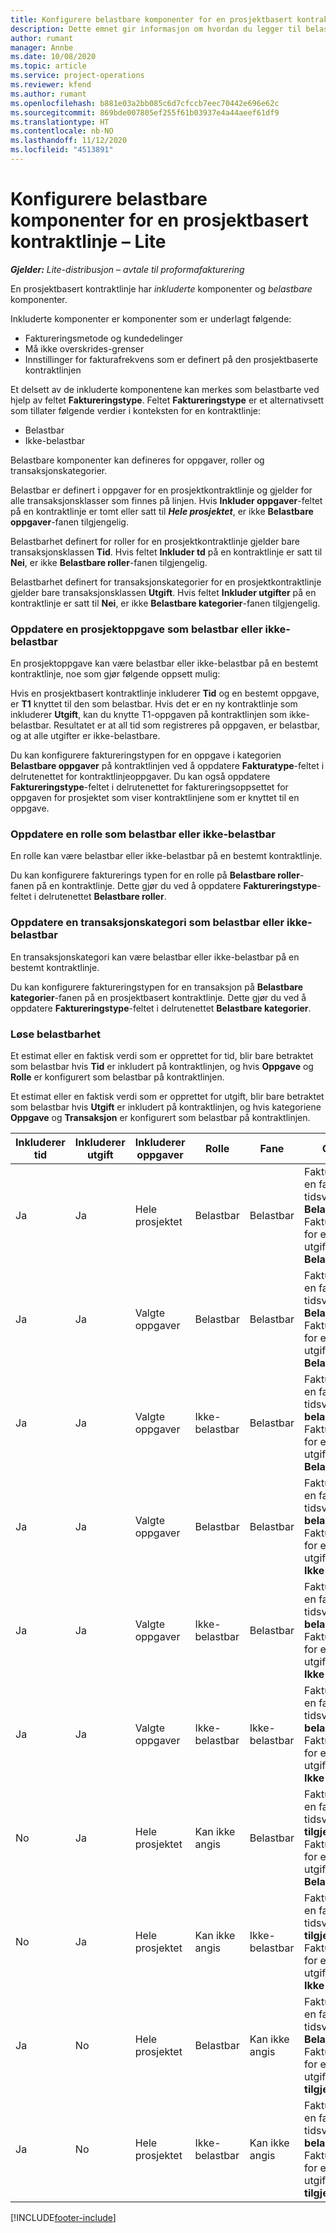 ```yaml
---
title: Konfigurere belastbare komponenter for en prosjektbasert kontraktlinje – Lite
description: Dette emnet gir informasjon om hvordan du legger til belastbare komponenter i kontraktlinjer i Project Operations.
author: rumant
manager: Annbe
ms.date: 10/08/2020
ms.topic: article
ms.service: project-operations
ms.reviewer: kfend
ms.author: rumant
ms.openlocfilehash: b881e03a2bb085c6d7cfccb7eec70442e696e62c
ms.sourcegitcommit: 869bde007805ef255f61b03937e4a44aeef61df9
ms.translationtype: HT
ms.contentlocale: nb-NO
ms.lasthandoff: 11/12/2020
ms.locfileid: "4513891"
---
```

# <a name="configure-chargeable-components-of-a-project-based-contract-line---lite"></a>Konfigurere belastbare komponenter for en prosjektbasert kontraktlinje – Lite

_**Gjelder:** Lite-distribusjon – avtale til proformafakturering_

En prosjektbasert kontraktlinje har *inkluderte* komponenter og *belastbare* komponenter.

Inkluderte komponenter er komponenter som er underlagt følgende:

  - Faktureringsmetode og kundedelinger
  - Må ikke overskrides-grenser 
  - Innstillinger for fakturafrekvens som er definert på den prosjektbaserte kontraktlinjen

Et delsett av de inkluderte komponentene kan merkes som belastbarte ved hjelp av feltet **Faktureringstype**. Feltet **Faktureringstype** er et alternativsett som tillater følgende verdier i konteksten for en kontraktlinje:

  - Belastbar
  - Ikke-belastbar

Belastbare komponenter kan defineres for oppgaver, roller og transaksjonskategorier.

Belastbar er definert i oppgaver for en prosjektkontraktlinje og gjelder for alle transaksjonsklasser som finnes på linjen. Hvis **Inkluder oppgaver**-feltet på en kontraktlinje er tomt eller satt til ***Hele prosjektet***, er ikke **Belastbare oppgaver**-fanen tilgjengelig.

Belastbarhet definert for roller for en prosjektkontraktlinje gjelder bare transaksjonsklassen **Tid**. Hvis feltet **Inkluder td** på en kontraktlinje er satt til **Nei**, er ikke **Belastbare roller**-fanen tilgjengelig.

Belastbarhet definert for transaksjonskategorier for en prosjektkontraktlinje gjelder bare transaksjonsklassen **Utgift**. Hvis feltet **Inkluder utgifter** på en kontraktlinje er satt til **Nei**, er ikke **Belastbare kategorier**-fanen tilgjengelig.

### <a name="update-a-project-task-as-chargeable-or-non-chargeable"></a>Oppdatere en prosjektoppgave som belastbar eller ikke-belastbar

En prosjektoppgave kan være belastbar eller ikke-belastbar på en bestemt kontraktlinje, noe som gjør følgende oppsett mulig:

Hvis en prosjektbasert kontraktlinje inkluderer **Tid** og en bestemt oppgave, er **T1** knyttet til den som belastbar. Hvis det er en ny kontraktlinje som inkluderer **Utgift**, kan du knytte T1-oppgaven på kontraktlinjen som ikke-belastbar. Resultatet er at all tid som registreres på oppgaven, er belastbar, og at alle utgifter er ikke-belastbare.

Du kan konfigurere faktureringstypen for en oppgave i kategorien **Belastbare oppgaver** på kontraktlinjen ved å oppdatere **Fakturatype**-feltet i delrutenettet for kontraktlinjeoppgaver. Du kan også oppdatere **Faktureringstype**-feltet i delrutenettet for faktureringsoppsettet for oppgaven for prosjektet som viser kontraktlinjene som er knyttet til en oppgave.

### <a name="update-a-role-as-chargeable-or-non-chargeable"></a>Oppdatere en rolle som belastbar eller ikke-belastbar

En rolle kan være belastbar eller ikke-belastbar på en bestemt kontraktlinje.

Du kan konfigurere fakturerings typen for en rolle på **Belastbare roller**-fanen på en kontraktlinje. Dette gjør du ved å oppdatere **Faktureringstype**-feltet i delrutenettet **Belastbare roller**.

### <a name="update-a-transaction-category-as-chargeable-or-non-chargeable"></a>Oppdatere en transaksjonskategori som belastbar eller ikke-belastbar

En transaksjonskategori kan være belastbar eller ikke-belastbar på en bestemt kontraktlinje.

Du kan konfigurere faktureringstypen for en transaksjon på **Belastbare kategorier**-fanen på en prosjektbasert kontraktlinje. Dette gjør du ved å oppdatere **Faktureringstype**-feltet i delrutenettet **Belastbare kategorier**.

### <a name="resolve-chargeability"></a>Løse belastbarhet

Et estimat eller en faktisk verdi som er opprettet for tid, blir bare betraktet som belastbar hvis **Tid** er inkludert på kontraktlinjen, og hvis **Oppgave** og **Rolle** er konfigurert som belastbar på kontraktlinjen.

Et estimat eller en faktisk verdi som er opprettet for utgift, blir bare betraktet som belastbar hvis **Utgift** er inkludert på kontraktlinjen, og hvis kategoriene **Oppgave** og **Transaksjon** er konfigurert som belastbar på kontraktlinjen.


| Inkluderer tid | Inkluderer utgift | Inkluderer oppgaver | Rolle           | Fane       | Oppgave                                                                                                      |
|---------------|------------------|----------------|----------------|----------------|-----------------------------------------------------------------------------------------------------------|
| Ja           | Ja              | Hele prosjektet | Belastbar     | Belastbar     | Fakturering på en faktisk tidsverdi: **Belastbar** </br> Faktureringstype for en faktisk utgiftsverdi: **Belastbar**           |
| Ja           | Ja              | Valgte oppgaver | Belastbar     | Belastbar     | Fakturering på en faktisk tidsverdi: **Belastbar** </br> Faktureringstype for en faktisk utgiftsverdi: **Belastbar**           |
| Ja           | Ja              | Valgte oppgaver | Ikke-belastbar | Belastbar     | Fakturering på en faktisk tidsverdi: **Ikke-belastbar** </br> Faktureringstype for en faktisk utgiftsverdi: **Belastbar**       |
| Ja           | Ja              | Valgte oppgaver | Belastbar     | Belastbar     | Fakturering på en faktisk tidsverdi: **Ikke-belastbar** </br> Faktureringstype for en faktisk utgiftsverdi: **Ikke-belastbar** |
| Ja           | Ja              | Valgte oppgaver | Ikke-belastbar | Belastbar     | Fakturering på en faktisk tidsverdi: **Ikke-belastbar** </br> Faktureringstype for en faktisk utgiftsverdi: **Ikke-belastbar** |
| Ja           | Ja              | Valgte oppgaver | Ikke-belastbar | Ikke-belastbar | Fakturering på en faktisk tidsverdi: **Ikke-belastbar** </br> Faktureringstype for en faktisk utgiftsverdi: **Ikke-belastbar** |
| No            | Ja              | Hele prosjektet | Kan ikke angis   | Belastbar     | Fakturering på en faktisk tidsverdi: **Ikke tilgjengelig**</br>Faktureringstype for en faktisk utgiftsverdi: **Belastbar**          |
| No            | Ja              | Hele prosjektet | Kan ikke angis   | Ikke-belastbar | Fakturering på en faktisk tidsverdi: **Ikke tilgjengelig**</br> Faktureringstype for en faktisk utgiftsverdi: **Ikke-belastbar**     |
| Ja           | No               | Hele prosjektet | Belastbar     | Kan ikke angis   | Fakturering på en faktisk tidsverdi: **Belastbar** </br> Faktureringstype for en faktisk utgiftsverdi: **Ikke tilgjengelig**        |
| Ja           | No               | Hele prosjektet | Ikke-belastbar | Kan ikke angis   | Fakturering på en faktisk tidsverdi: **Ikke-belastbar** </br>Faktureringstype for en faktisk utgiftsverdi: **Ikke tilgjengelig**   |


[!INCLUDE[footer-include](../../includes/footer-banner.md)]